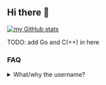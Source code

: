 ## Hi there 👋
<!--
![my GitHub stats](https://github-readme-stats.vercel.app/api?username=GavinF09&show_icons=false&theme=noctis_minimus)
-->

[![my GitHub stats](https://github-readme-stats.vercel.app/api/top-langs/?username=GavinF09&size_weight=0.5&count_weight=0.5&layout=donut-vertical&theme=noctis_minimus&hide=html,css)](https://github.com/anuraghazra/github-readme-stats)

TODO: add Go and C(++) in here


### FAQ
<details>
  <summary>What/why the username?</summary>
  Gavin is a English name that came up as a casual joke during work, and I do like its etymology. Also seems more professional than using my 'gaming' username to potential employers.
</details>

<!--
**Zaptros/Zaptros** is a ✨ _special_ ✨ repository because its `README.md` (this file) appears on your GitHub profile.

Here are some ideas to get you started:

- 🔭 I’m currently working on ...
- 🌱 I’m currently learning ...
- 👯 I’m looking to collaborate on ...
- 🤔 I’m looking for help with ...
- 💬 Ask me about ...
- 📫 How to reach me: ...
- 😄 Pronouns: ...
- ⚡ Fun fact: ...
-->
